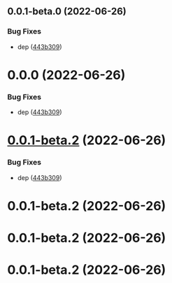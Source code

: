## 0.0.1-beta.0 (2022-06-26)

### Bug Fixes

- dep ([443b309](https://github.com/ChpShy/git-auto-configy/commit/443b309e97c3ce695579c6568ff3649a0cb7e2c5))

# 0.0.0 (2022-06-26)

### Bug Fixes

- dep ([443b309](https://github.com/ChpShy/git-auto-configy/commit/443b309e97c3ce695579c6568ff3649a0cb7e2c5))

# [0.0.1-beta.2](https://github.com/ChpShy/git-auto-configy/compare/v0.0.1-beta.2...v0.0.1-beta.2) (2022-06-26)

### Bug Fixes

- dep ([443b309](https://github.com/ChpShy/git-auto-configy/commit/443b309e97c3ce695579c6568ff3649a0cb7e2c5))

# 0.0.1-beta.2 (2022-06-26)

# 0.0.1-beta.2 (2022-06-26)

# 0.0.1-beta.2 (2022-06-26)
